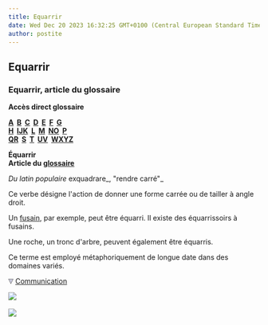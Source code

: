 ```yaml
---
title: Equarrir
date: Wed Dec 20 2023 16:32:25 GMT+0100 (Central European Standard Time)
author: postite
---
```


## Equarrir
### Equarrir, article du glossaire
 **Accès direct glossaire**

**[A](a.html)  [B](b.html)  [C](c.html)  [D](d.html)  [E](e.html)  [F](f.html)  [G](g.html)  
[H](h.html)  [IJK](ijk.html)  [L](l.html)  [M](m.html)  [NO](no.html)  [P](p.html)  
[QR](qr.html)  [S](s.html)  [T](t.html)  [UV](uv.html)  [WXYZ](wxyz.html)**

**Équarrir  
Article du [glossaire](glossaire.html)**

_Du latin populaire_ exquadrare_, "rendre carré"_

Ce verbe désigne l'action de donner une forme carrée ou de tailler à angle droit.

Un [fusain](fusain.html), par exemple, peut être équarri. Il existe des équarrissoirs à fusains.

Une roche, un tronc d'arbre, peuvent également être équarris.

Ce terme est employé métaphoriquement de longue date dans des domaines variés.



![](images/flechebas.gif) [Communication](http://www.artrealite.com/annonceurs.htm) 

[![](https://cbonvin.fr/sites/regie.artrealite.com/visuels/campagne1.png)](index-2.html#20131014)

![](https://cbonvin.fr/sites/regie.artrealite.com/visuels/campagne2.png)